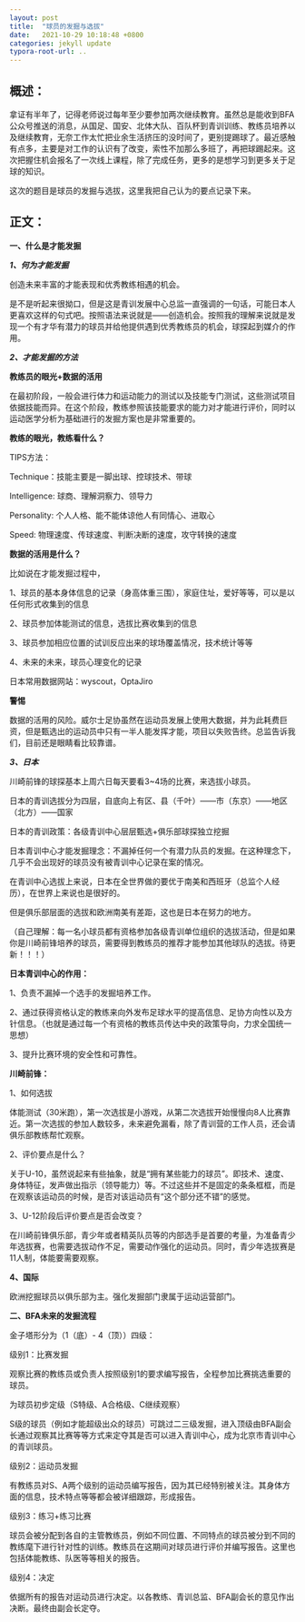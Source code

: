 ```yaml
---
layout: post
title:  "球员的发掘与选拔"
date:   2021-10-29 10:18:48 +0800
categories: jekyll update
typora-root-url: ..
---
```


## 概述：

拿证有半年了，记得老师说过每年至少要参加两次继续教育。虽然总是能收到BFA公众号推送的消息，从国足、国安、北体大队、百队杯到青训训练、教练员培养以及继续教育，无奈工作太忙把业余生活挤压的没时间了，更别提踢球了。最近感触有点多，主要是对工作的认识有了改变，索性不加那么多班了，再把球踢起来。这次把握住机会报名了一次线上课程，除了完成任务，更多的是想学习到更多关于足球的知识。

这次的题目是球员的发掘与选拔，这里我把自己认为的要点记录下来。

## 正文：

**一、什么是才能发掘**

***1、何为才能发掘***

创造未来丰富的才能表现和优秀教练相遇的机会。

是不是听起来很拗口，但是这是青训发展中心总监一直强调的一句话，可能日本人更喜欢这样的句式吧。按照语法来说就是——创造机会。按照我的理解来说就是发现一个有才华有潜力的球员并给他提供遇到优秀教练员的机会，球探起到媒介的作用。



***2、才能发掘的方法***

**教练员的眼光+数据的活用**

在最初阶段，一般会进行体力和运动能力的测试以及技能专门测试，这些测试项目依据技能而异。在这个阶段，教练参照该技能要求的能力对才能进行评价，同时以运动医学分析为基础进行的发掘方案也是非常重要的。

**教练的眼光，教练看什么？**

TIPS方法：

Technique：技能主要是一脚出球、控球技术、带球

Intelligence: 球商、理解洞察力、领导力

Personality: 个人人格、能不能体谅他人有同情心、进取心

Speed: 物理速度、传球速度、判断决断的速度，攻守转换的速度

**数据的活用是什么？**

比如说在才能发掘过程中，

1、球员的基本身体信息的记录（身高体重三围），家庭住址，爱好等等，可以是以任何形式收集到的信息

2、球员参加体能测试的信息，选拔比赛收集到的信息

3、球员参加相应位置的试训反应出来的球场覆盖情况，技术统计等等

4、未来的未来，球员心理变化的记录

日本常用数据网站：wyscout，OptaJiro

**警惕**

数据的活用的风险。威尔士足协虽然在运动员发展上使用大数据，并为此耗费巨资，但是甄选出的运动员中只有一半人能发挥才能，项目以失败告终。总监告诉我们，目前还是眼睛看比较靠谱。



***3、日本***

川崎前锋的球探基本上周六日每天要看3~4场的比赛，来选拔小球员。

日本的青训选拔分为四层，自底向上有区、县（千叶）——市（东京）——地区（北方）——国家

日本的青训政策：各级青训中心层层甄选+俱乐部球探独立挖掘

日本青训中心才能发掘理念：不漏掉任何一个有潜力队员的发掘。在这种理念下，几乎不会出现好的球员没有被青训中心记录在案的情况。

在青训中心选拔上来说，日本在全世界做的要优于南美和西班牙（总监个人经历），在世界上来说也是很好的。

但是俱乐部层面的选拔和欧洲南美有差距，这也是日本在努力的地方。

（自己理解：每一名小球员都有资格参加各级青训单位组织的选拔活动，但是如果你是川崎前锋培养的球员，需要得到教练员的推荐才能参加其他球队的选拔。待更新！！！）

**日本青训中心的作用：**

1、负责不漏掉一个选手的发掘培养工作。

2、通过获得资格认定的教练来向外发布足球水平的提高信息、足协方向性以及方针信息。（也就是通过每一个有资格的教练员传达中央的政策导向，力求全国统一思想）

3、提升比赛环境的安全性和可靠性。

**川崎前锋：**

1、如何选拔

体能测试（30米跑），第一次选拔是小游戏，从第二次选拔开始慢慢向8人比赛靠近。第一次选拔的参加人数较多，未来避免漏看，除了青训营的工作人员，还会请俱乐部教练帮忙观察。

2、评价要点是什么？

关于U-10，虽然说起来有些抽象，就是“拥有某些能力的球员”。即技术、速度、身体特征，发声做出指示（领导能力）等。不过这些并不是固定的条条框框，而是在观察该运动员的时候，是否对该运动员有“这个部分还不错”的感觉。

3、U-12阶段后评价要点是否会改变？

在川崎前锋俱乐部，青少年或者精英队员等的内部选手是首要的考量，为准备青少年选拔赛，也需要选拔动作不足，需要动作强化的运动员。同时，青少年选拔赛是11人制，体能要需要观察。



**4、国际**

欧洲挖掘球员以俱乐部为主。强化发掘部门隶属于运动运营部门。



**二、BFA未来的发掘流程**

金子塔形分为（1（底）- 4（顶））四级：

级别1：比赛发掘

观察比赛的教练员或负责人按照级别1的要求编写报告，全程参加比赛挑选重要的球员。

为球员初步定级（S特级、A合格级、C继续观察）

S级的球员（例如才能超级出众的球员）可跳过二三级发掘，进入顶级由BFA副会长通过观察其比赛等等方式来定夺其是否可以进入青训中心，成为北京市青训中心的青训球员。

级别2：运动员发掘

有教练员对S、A两个级别的运动员编写报告，因为其已经特别被关注。其身体方面的信息，技术特点等等都会被详细跟踪，形成报告。

级别3：练习+练习比赛

球员会被分配到各自的主管教练员，例如不同位置、不同特点的球员被分到不同的教练麾下进行针对性的训练。教练员在这期间对球员进行评价并编写报告。这里也包括体能教练、队医等等相关的报告。

级别4：决定

依据所有的报告对运动员进行决定。以各教练、青训总监、BFA副会长的意见作出决断。最终由副会长定夺。









